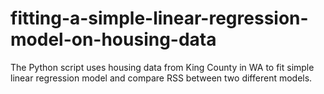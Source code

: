 # fitting-a-simple-linear-regression-model-on-housing-data
The Python script uses housing data from King County in WA to fit simple linear regression model and compare RSS between two different models.
